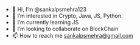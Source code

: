 - 👋 Hi, I’m @sankalpsmehra123
- 👀 I’m interested in Crypto, Java, JS, Python.
- 🌱 I’m currently learning JS
- 💞️ I’m looking to collaborate on BlockChain
- 📫 How to reach me sankalpsmehra@gmail.com

<!---
sankalpsmehra123/sankalpsmehra123 is a ✨ special ✨ repository because its `README.md` (this file) appears on your GitHub profile.
You can click the Preview link to take a look at your changes.
--->
